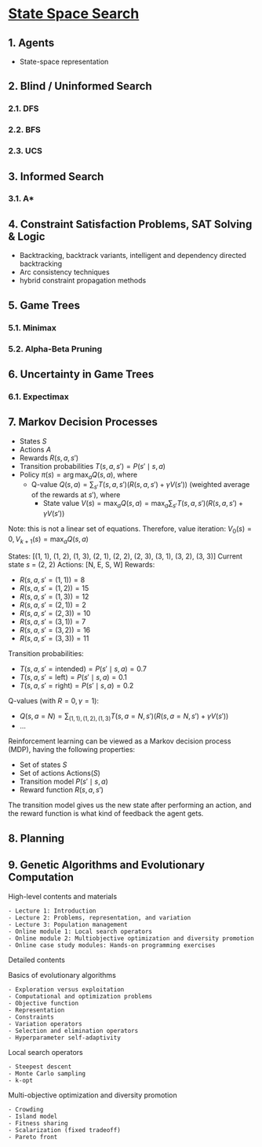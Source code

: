 # [State Space Search](https://en.wikipedia.org/wiki/State_space_search)

## 1. Agents

- State-space representation

## 2. Blind / Uninformed Search

### 2.1. DFS

### 2.2. BFS

### 2.3. UCS

## 3. Informed Search

### 3.1. A\*

## 4. Constraint Satisfaction Problems, SAT Solving & Logic

- Backtracking, backtrack variants, intelligent and dependency directed backtracking
- Arc consistency techniques
- hybrid constraint propagation methods

## 5. Game Trees

### 5.1. Minimax

### 5.2. Alpha-Beta Pruning

## 6. Uncertainty in Game Trees

### 6.1. Expectimax

## 7. Markov Decision Processes

- States $S$
- Actions $A$
- Rewards $R(s, a, s')$
- Transition probabilities $T(s, a, s') = P(s' \mid s, a)$
- Policy $\pi(s) = \arg \max_a{Q(s, a)}$, where
  - Q-value $Q(s, a) = \sum_{s'}{T(s, a, s') \big( R(s, a, s') + \gamma V(s') \big)}$ (weighted average of the rewards at $s'$), where
    - State value $V(s) = \max_a{Q(s, a)} = \max_a{\sum_{s'}{T(s, a, s') \big( R(s, a, s') + \gamma V(s') \big)}}$

Note: this is not a linear set of equations. Therefore, value iteration: $V_0(s) = 0, \, V_{k+1}(s) = \max_a{Q(s, a)}$

States: [(1, 1), (1, 2), (1, 3),
(2, 1), (2, 2), (2, 3),
(3, 1), (3, 2), (3, 3)]
Current state $s$ = (2, 2)
Actions: [N, E, S, W]
Rewards:

- $R(s, a, s'=(1, 1)) = 8$
- $R(s, a, s'=(1, 2)) = 15$
- $R(s, a, s'=(1, 3)) = 12$
- $R(s, a, s'=(2, 1)) = 2$
- $R(s, a, s'=(2, 3)) = 10$
- $R(s, a, s'=(3, 1)) = 7$
- $R(s, a, s'=(3, 2)) = 16$
- $R(s, a, s'=(3, 3)) = 11$

Transition probabilities:

- $T(s, a, s' = \text{intended}) = P(s' \mid s, a) = 0.7$
- $T(s, a, s' = \text{left}) = P(s' \mid s, a) = 0.1$
- $T(s, a, s' = \text{right}) = P(s' \mid s, a) = 0.2$

Q-values (with $R = 0, \gamma = 1$):

- $Q(s, a = N) = \sum_{(1, 1), (1, 2), (1, 3)}{T(s, a = N, s') \big( R(s, a = N, s') + \gamma V(s') \big)}$
- ...

Reinforcement learning can be viewed as a Markov decision process (MDP), having the following properties:

- Set of states $S$
- Set of actions $\text{Actions}(S)$
- Transition model $P(s' \mid s, a)$
- Reward function $R(s, a, s')$

The transition model gives us the new state after performing an action, and the reward function is what kind of feedback the agent gets.

## 8. Planning

## 9. Genetic Algorithms and Evolutionary Computation

High-level contents and materials

    - Lecture 1: Introduction
    - Lecture 2: Problems, representation, and variation
    - Lecture 3: Population management
    - Online module 1: Local search operators
    - Online module 2: Multiobjective optimization and diversity promotion
    - Online case study modules: Hands-on programming exercises

Detailed contents

Basics of evolutionary algorithms

    - Exploration versus exploitation
    - Computational and optimization problems
    - Objective function
    - Representation
    - Constraints
    - Variation operators
    - Selection and elimination operators
    - Hyperparameter self-adaptivity

Local search operators

    - Steepest descent
    - Monte Carlo sampling
    - k-opt

Multi-objective optimization and diversity promotion

    - Crowding
    - Island model
    - Fitness sharing
    - Scalarization (fixed tradeoff)
    - Pareto front
